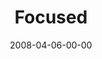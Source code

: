 ---
layout: message
category: message
series: "I AM..."
title: "Focused"
date: 2008-04-06-00-00
message_id: 492
description: "When Jesus heard from God, he bent his life to that truth. Also, temptations and intentions are not what's important, but action. "
video: "http://s3.amazonaws.com/crossroads-media/messages/video/I%2520Am%2520-%2520Focused.mp4"
video-duration: "33:37"
video-image: "http://s3.amazonaws.com/crossroads-media/images/iam-focused-still.jpg"
audio: "http://s3.amazonaws.com/crossroads-media/messages/audio/I_AM_1_Focused_04-06-08_Tome_webaudio.mp3"
audio-duration: "34:46"
tag: 
 - i-am
 - jesus
 - temptation
 - intention
 - focus
 - tome
explicit: false
---